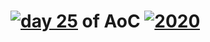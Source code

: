 # [![day 25](25)](https://adventofcode.com/2020/day/25) of AoC [![2020](2020)](https://adventofcode.com/2020)
